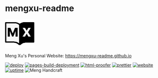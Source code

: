 # mengxu-readme

<a href="https://mengxu-readme.github.io"><img src="assets/img/about/icon.svg" title="Website Icon" alt="Website Icon"/></a>

Meng Xu's Personal Website: https://mengxu-readme.github.io

[![deploy](https://github.com/mengxu-readme/mengxu-readme.github.io/actions/workflows/deploy.yml/badge.svg?branch=master)](https://github.com/mengxu-readme/mengxu-readme.github.io/actions/workflows/deploy.yml)
[![pages-build-deployment](https://github.com/mengxu-readme/mengxu-readme.github.io/actions/workflows/pages/pages-build-deployment/badge.svg?branch=gh-pages)](https://github.com/mengxu-readme/mengxu-readme.github.io/actions/workflows/pages/pages-build-deployment)
[![html-proofer](https://github.com/mengxu-readme/mengxu-readme.github.io/actions/workflows/html-proofer.yml/badge.svg?branch=master)](https://github.com/mengxu-readme/mengxu-readme.github.io/actions/workflows/html-proofer.yml)
[![prettier](https://github.com/mengxu-readme/mengxu-readme.github.io/actions/workflows/prettier.yml/badge.svg?branch=master)](https://github.com/mengxu-readme/mengxu-readme.github.io/actions/workflows/prettier.yml)
[![website](https://img.shields.io/website?url=https%3A%2F%2Fmengxu-readme.github.io%2F)](https://mengxu-readme.github.io)
[![uptime](https://img.shields.io/uptimerobot/ratio/7/m793328016-ed25115452526907f338e613)](https://mengxu-readme.github.io)
<picture>
<img src="https://img.shields.io/badge/meng-handcraft-blueviolet" alt="Meng Handcraft">
</picture>
